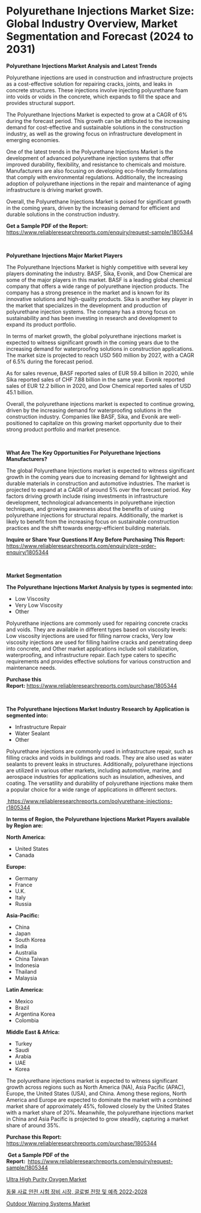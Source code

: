 <p><h1>Polyurethane Injections Market Size: Global Industry Overview, Market Segmentation and Forecast (2024 to 2031)</h1></p><p><strong>Polyurethane Injections Market Analysis and Latest Trends</strong></p>
<p><p>Polyurethane injections are used in construction and infrastructure projects as a cost-effective solution for repairing cracks, joints, and leaks in concrete structures. These injections involve injecting polyurethane foam into voids or voids in the concrete, which expands to fill the space and provides structural support. </p><p>The Polyurethane Injections Market is expected to grow at a CAGR of 6% during the forecast period. This growth can be attributed to the increasing demand for cost-effective and sustainable solutions in the construction industry, as well as the growing focus on infrastructure development in emerging economies. </p><p>One of the latest trends in the Polyurethane Injections Market is the development of advanced polyurethane injection systems that offer improved durability, flexibility, and resistance to chemicals and moisture. Manufacturers are also focusing on developing eco-friendly formulations that comply with environmental regulations. Additionally, the increasing adoption of polyurethane injections in the repair and maintenance of aging infrastructure is driving market growth.</p><p>Overall, the Polyurethane Injections Market is poised for significant growth in the coming years, driven by the increasing demand for efficient and durable solutions in the construction industry.</p></p>
<p><strong>Get a Sample PDF of the Report:&nbsp;</strong> <a href="https://www.reliableresearchreports.com/enquiry/request-sample/1805344">https://www.reliableresearchreports.com/enquiry/request-sample/1805344</a></p>
<p>&nbsp;</p>
<p><strong>Polyurethane Injections Major Market Players</strong></p>
<p><p>The Polyurethane Injections Market is highly competitive with several key players dominating the industry. BASF, Sika, Evonik, and Dow Chemical are some of the major players in this market. BASF is a leading global chemical company that offers a wide range of polyurethane injection products. The company has a strong presence in the market and is known for its innovative solutions and high-quality products. Sika is another key player in the market that specializes in the development and production of polyurethane injection systems. The company has a strong focus on sustainability and has been investing in research and development to expand its product portfolio. </p><p>In terms of market growth, the global polyurethane injections market is expected to witness significant growth in the coming years due to the increasing demand for waterproofing solutions in construction applications. The market size is projected to reach USD 560 million by 2027, with a CAGR of 6.5% during the forecast period.</p><p>As for sales revenue, BASF reported sales of EUR 59.4 billion in 2020, while Sika reported sales of CHF 7.88 billion in the same year. Evonik reported sales of EUR 12.2 billion in 2020, and Dow Chemical reported sales of USD 45.1 billion. </p><p>Overall, the polyurethane injections market is expected to continue growing, driven by the increasing demand for waterproofing solutions in the construction industry. Companies like BASF, Sika, and Evonik are well-positioned to capitalize on this growing market opportunity due to their strong product portfolio and market presence.</p></p>
<p>&nbsp;</p>
<p><strong>What Are The Key Opportunities For Polyurethane Injections Manufacturers?</strong></p>
<p><p>The global Polyurethane Injections market is expected to witness significant growth in the coming years due to increasing demand for lightweight and durable materials in construction and automotive industries. The market is projected to expand at a CAGR of around 5% over the forecast period. Key factors driving growth include rising investments in infrastructure development, technological advancements in polyurethane injection techniques, and growing awareness about the benefits of using polyurethane injections for structural repairs. Additionally, the market is likely to benefit from the increasing focus on sustainable construction practices and the shift towards energy-efficient building materials.</p></p>
<p><strong>Inquire or Share Your Questions If Any Before Purchasing This Report:</strong> <a href="https://www.reliableresearchreports.com/enquiry/pre-order-enquiry/1805344">https://www.reliableresearchreports.com/enquiry/pre-order-enquiry/1805344</a></p>
<p>&nbsp;</p>
<p><strong>Market Segmentation</strong></p>
<p><strong>The Polyurethane Injections Market Analysis by types is segmented into:</strong></p>
<p><ul><li>Low Viscosity</li><li>Very Low Viscosity</li><li>Other</li></ul></p>
<p><p>Polyurethane injections are commonly used for repairing concrete cracks and voids. They are available in different types based on viscosity levels: Low viscosity injections are used for filling narrow cracks, Very low viscosity injections are used for filling hairline cracks and penetrating deep into concrete, and Other market applications include soil stabilization, waterproofing, and infrastructure repair. Each type caters to specific requirements and provides effective solutions for various construction and maintenance needs.</p></p>
<p><strong>Purchase this Report:&nbsp;</strong><a href="https://www.reliableresearchreports.com/purchase/1805344">https://www.reliableresearchreports.com/purchase/1805344</a></p>
<p>&nbsp;</p>
<p><strong>The Polyurethane Injections Market Industry Research by Application is segmented into:</strong></p>
<p><ul><li>Infrastructure Repair</li><li>Water Sealant</li><li>Other</li></ul></p>
<p><p>Polyurethane injections are commonly used in infrastructure repair, such as filling cracks and voids in buildings and roads. They are also used as water sealants to prevent leaks in structures. Additionally, polyurethane injections are utilized in various other markets, including automotive, marine, and aerospace industries for applications such as insulation, adhesives, and coating. The versatility and durability of polyurethane injections make them a popular choice for a wide range of applications in different sectors.</p></p>
<p><a href="https://www.reliableresearchreports.com/polyurethane-injections-r1805344">&nbsp;https://www.reliableresearchreports.com/polyurethane-injections-r1805344</a></p>
<p><strong>In terms of Region, the Polyurethane Injections Market Players available by Region are:</strong></p>
<p>
    <p> <strong> North America: </strong>
        <ul>
            <li>United States</li>
            <li>Canada</li>
        </ul>
        </p> 
    <p> <strong> Europe: </strong>
        <ul>
            <li>Germany</li>
            <li>France</li>
            <li>U.K.</li>
            <li>Italy</li>
            <li>Russia</li>
        </ul>
        </p> 
    <p> <strong> Asia-Pacific: </strong>
        <ul>
            <li>China</li>
            <li>Japan</li>
            <li>South Korea</li>
            <li>India</li>
            <li>Australia</li>
            <li>China Taiwan</li>
            <li>Indonesia</li>
            <li>Thailand</li>
            <li>Malaysia</li>
        </ul>
        </p> 
    <p> <strong> Latin America: </strong>
        <ul>
            <li>Mexico</li>
            <li>Brazil</li>
            <li>Argentina Korea</li>
            <li>Colombia</li>
        </ul>
        </p> 
    <p> <strong> Middle East & Africa: </strong>
        <ul>
            <li>Turkey</li>
            <li>Saudi</li>
            <li>Arabia</li>
            <li>UAE</li>
            <li>Korea</li>
        </ul>
    </p>
    </p>
<p><p>The polyurethane injections market is expected to witness significant growth across regions such as North America (NA), Asia Pacific (APAC), Europe, the United States (USA), and China. Among these regions, North America and Europe are expected to dominate the market with a combined market share of approximately 45%, followed closely by the United States with a market share of 20%. Meanwhile, the polyurethane injections market in China and Asia Pacific is projected to grow steadily, capturing a market share of around 35%.</p></p>
<p><strong>Purchase this Report: </strong><a href="https://www.reliableresearchreports.com/purchase/1805344">https://www.reliableresearchreports.com/purchase/1805344</a></p>
<p>&nbsp;<strong>Get a Sample PDF of the Report:&nbsp;&nbsp;</strong><a href="https://www.reliableresearchreports.com/enquiry/request-sample/1805344">https://www.reliableresearchreports.com/enquiry/request-sample/1805344</a></p>
<p><strong></strong></p>
<p><p><a href="https://github.com/dmmanir420/Market-Research-Report-List-1/blob/main/ultra-high-purity-oxygen-market.md">Ultra High Purity Oxygen Market</a></p><p><a href="https://github.com/WilburKihn5676/Market-Research-Report-List-2/blob/main/6173796131118.md">동물 사료 안전 시험 장비 시장, 글로벌 전망 및 예측 2022-2028</a></p><p><a href="https://github.com/susanjprice2023/Market-Research-Report-List-2/blob/main/outdoor-warning-systems-market.md">Outdoor Warning Systems Market</a></p></p>